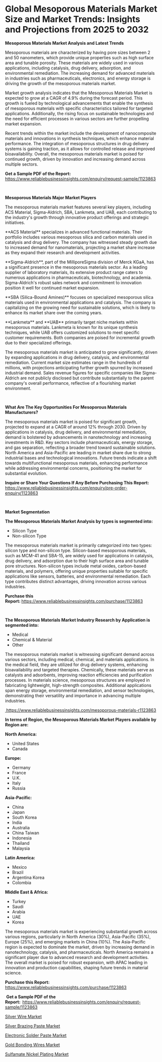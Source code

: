 <p><h1>Global Mesoporous Materials Market Size and Market Trends: Insights and Projections from 2025 to 2032</h1></p><p><strong>Mesoporous Materials Market Analysis and Latest Trends</strong></p>
<p><p>Mesoporous materials are characterized by having pore sizes between 2 and 50 nanometers, which provide unique properties such as high surface area and tunable porosity. These materials are widely used in various applications, including catalysis, drug delivery, adsorption, and environmental remediation. The increasing demand for advanced materials in industries such as pharmaceuticals, electronics, and energy storage is driving the growth of the mesoporous materials market.</p><p>Market growth analysis indicates that the Mesoporous Materials Market is expected to grow at a CAGR of 4.9% during the forecast period. This growth is fueled by technological advancements that enable the synthesis of mesoporous materials with specific characteristics tailored for targeted applications. Additionally, the rising focus on sustainable technologies and the need for efficient processes in various sectors are further propelling market expansion.</p><p>Recent trends within the market include the development of nanocomposite materials and innovations in synthesis techniques, which enhance material performance. The integration of mesoporous structures in drug delivery systems is gaining traction, as it allows for controlled release and improved bioavailability. Overall, the mesoporous materials market is poised for continued growth, driven by innovation and increasing demand across multiple sectors.</p></p>
<p><strong>Get a Sample PDF of the Report:&nbsp;</strong> <a href="https://www.reliablebusinessinsights.com/enquiry/request-sample/1123863?utm_campaign=100&utm_medium=2&utm_source=Github&utm_content=ia&utm_term=01042025&utm_id=mesoporous-materials">https://www.reliablebusinessinsights.com/enquiry/request-sample/1123863</a></p>
<p>&nbsp;</p>
<p><strong>Mesoporous Materials Major Market Players</strong></p>
<p><p>The mesoporous materials market features several key players, including ACS Material, Sigma-Aldrich, SBA, Lankmeta, and UAB, each contributing to the industry's growth through innovative product offerings and strategic initiatives.</p><p>**ACS Material** specializes in advanced functional materials. Their portfolio includes various mesoporous silica and carbon materials used in catalysis and drug delivery. The company has witnessed steady growth due to increased demand for nanomaterials, projecting a market share increase as they expand their research and development activities.</p><p>**Sigma-Aldrich**, part of the MilliporeSigma division of Merck KGaA, has a significant presence in the mesoporous materials sector. As a leading supplier of laboratory materials, its extensive product range caters to numerous applications in pharmaceuticals, biotechnology, and academia. Sigma-Aldrich's robust sales network and commitment to innovation position it well for continued market expansion.</p><p>**SBA (Silica-Bound Amines)** focuses on specialized mesoporous silica materials used in environmental applications and catalysis. The company is capitalizing on the growing need for sustainable solutions, which is likely to enhance its market share over the coming years.</p><p>**Lankmeta** and **UAB** primarily target niche markets within mesoporous materials. Lankmeta is known for its unique synthesis techniques, while UAB offers customized solutions to meet specific customer requirements. Both companies are poised for incremental growth due to their specialized offerings.</p><p>The mesoporous materials market is anticipated to grow significantly, driven by expanding applications in drug delivery, catalysis, and environmental remediation. Current market size estimates range in the hundreds of millions, with projections anticipating further growth spurred by increased industrial demand. Sales revenue figures for specific companies like Sigma-Aldrich are not publicly disclosed but contribute substantially to the parent company's overall performance, reflective of a flourishing market environment.</p></p>
<p>&nbsp;</p>
<p><strong>What Are The Key Opportunities For Mesoporous Materials Manufacturers?</strong></p>
<p><p>The mesoporous materials market is poised for significant growth, projected to expand at a CAGR of around 12% through 2030. Driven by applications in catalysis, drug delivery, and environmental remediation, demand is bolstered by advancements in nanotechnology and increasing investments in R&D. Key sectors include pharmaceuticals, energy storage, and gas separation, reflecting a broader trend toward sustainable solutions. North America and Asia-Pacific are leading in market share due to strong industrial bases and technological innovations. Future trends indicate a shift towards multifunctional mesoporous materials, enhancing performance while addressing environmental concerns, positioning the market for substantial evolution.</p></p>
<p><strong>Inquire or Share Your Questions If Any Before Purchasing This Report:</strong> <a href="https://www.reliablebusinessinsights.com/enquiry/pre-order-enquiry/1123863?utm_campaign=100&utm_medium=2&utm_source=Github&utm_content=ia&utm_term=01042025&utm_id=mesoporous-materials">https://www.reliablebusinessinsights.com/enquiry/pre-order-enquiry/1123863</a></p>
<p>&nbsp;</p>
<p><strong>Market Segmentation</strong></p>
<p><strong>The Mesoporous Materials Market Analysis by types is segmented into:</strong></p>
<p><ul><li>Silicon Type</li><li>Non-silicon Type</li></ul></p>
<p><p>The mesoporous materials market is primarily categorized into two types: silicon type and non-silicon type. Silicon-based mesoporous materials, such as MCM-41 and SBA-15, are widely used for applications in catalysis, drug delivery, and adsorption due to their high surface area and tunable pore structures. Non-silicon types include metal oxides, carbon-based materials, and polymers, offering unique properties suitable for specific applications like sensors, batteries, and environmental remediation. Each type contributes distinct advantages, driving innovation across various industries.</p></p>
<p><strong>Purchase this Report:&nbsp;</strong><a href="https://www.reliablebusinessinsights.com/purchase/1123863?utm_campaign=100&utm_medium=2&utm_source=Github&utm_content=ia&utm_term=01042025&utm_id=mesoporous-materials">https://www.reliablebusinessinsights.com/purchase/1123863</a></p>
<p>&nbsp;</p>
<p><strong>The Mesoporous Materials Market Industry Research by Application is segmented into:</strong></p>
<p><ul><li>Medical</li><li>Chemical & Material</li><li>Other</li></ul></p>
<p><p>The mesoporous materials market is witnessing significant demand across various sectors, including medical, chemical, and materials applications. In the medical field, they are utilized for drug delivery systems, enhancing bioavailability and targeted therapies. Chemically, these materials serve as catalysts and adsorbents, improving reaction efficiencies and purification processes. In materials science, mesoporous structures are employed in fabricating lightweight, high-strength composites. Additional applications span energy storage, environmental remediation, and sensor technologies, demonstrating their versatility and importance in advancing multiple industries.</p></p>
<p><a href="https://www.reliablebusinessinsights.com/mesoporous-materials-r1123863?utm_campaign=100&utm_medium=2&utm_source=Github&utm_content=ia&utm_term=01042025&utm_id=mesoporous-materials">&nbsp;https://www.reliablebusinessinsights.com/mesoporous-materials-r1123863</a></p>
<p><strong>In terms of Region, the Mesoporous Materials Market Players available by Region are:</strong></p>
<p>
    <p> <strong> North America: </strong>
        <ul>
            <li>United States</li>
            <li>Canada</li>
        </ul>
        </p> 
    <p> <strong> Europe: </strong>
        <ul>
            <li>Germany</li>
            <li>France</li>
            <li>U.K.</li>
            <li>Italy</li>
            <li>Russia</li>
        </ul>
        </p> 
    <p> <strong> Asia-Pacific: </strong>
        <ul>
            <li>China</li>
            <li>Japan</li>
            <li>South Korea</li>
            <li>India</li>
            <li>Australia</li>
            <li>China Taiwan</li>
            <li>Indonesia</li>
            <li>Thailand</li>
            <li>Malaysia</li>
        </ul>
        </p> 
    <p> <strong> Latin America: </strong>
        <ul>
            <li>Mexico</li>
            <li>Brazil</li>
            <li>Argentina Korea</li>
            <li>Colombia</li>
        </ul>
        </p> 
    <p> <strong> Middle East & Africa: </strong>
        <ul>
            <li>Turkey</li>
            <li>Saudi</li>
            <li>Arabia</li>
            <li>UAE</li>
            <li>Korea</li>
        </ul>
    </p>
    </p>
<p><p>The mesoporous materials market is experiencing substantial growth across various regions, particularly in North America (30%), Asia-Pacific (35%), Europe (25%), and emerging markets in China (10%). The Asia-Pacific region is expected to dominate the market, driven by increasing demand in nanotechnology, catalysis, and pharmaceuticals. North America remains a significant player due to advanced research and development activities. The overall market is poised for robust expansion, with APAC leading in innovation and production capabilities, shaping future trends in material science.</p></p>
<p><strong>Purchase this Report: </strong><a href="https://www.reliablebusinessinsights.com/purchase/1123863?utm_campaign=100&utm_medium=2&utm_source=Github&utm_content=ia&utm_term=01042025&utm_id=mesoporous-materials">https://www.reliablebusinessinsights.com/purchase/1123863</a></p>
<p>&nbsp;<strong>Get a Sample PDF of the Report:&nbsp;&nbsp;</strong><a href="https://www.reliablebusinessinsights.com/enquiry/request-sample/1123863?utm_campaign=100&utm_medium=2&utm_source=Github&utm_content=ia&utm_term=01042025&utm_id=mesoporous-materials">https://www.reliablebusinessinsights.com/enquiry/request-sample/1123863</a></p>
<p><strong></strong></p>
<p><p><a href="https://github.com/ilanarohalgh/Market-Research-Report-List-1/blob/main/silver-wire-market.md?utm_campaign=100&utm_medium=2&utm_source=Github&utm_content=ia&utm_term=01042025&utm_id=mesoporous-materials">Silver Wire Market</a></p><p><a href="https://github.com/tabormahay2f/Market-Research-Report-List-1/blob/main/silver-brazing-paste-market.md?utm_campaign=100&utm_medium=2&utm_source=Github&utm_content=ia&utm_term=01042025&utm_id=mesoporous-materials">Silver Brazing Paste Market</a></p><p><a href="https://github.com/zdybelzinn/Market-Research-Report-List-1/blob/main/electronic-solder-paste-market.md?utm_campaign=100&utm_medium=2&utm_source=Github&utm_content=ia&utm_term=01042025&utm_id=mesoporous-materials">Electronic Solder Paste Market</a></p><p><a href="https://github.com/frodanlert/Market-Research-Report-List-1/blob/main/gold-bonding-wires-market.md?utm_campaign=100&utm_medium=2&utm_source=Github&utm_content=ia&utm_term=01042025&utm_id=mesoporous-materials">Gold Bonding Wires Market</a></p><p><a href="https://github.com/naingbiner7i/Market-Research-Report-List-1/blob/main/sulfamate-nickel-plating-market.md?utm_campaign=100&utm_medium=2&utm_source=Github&utm_content=ia&utm_term=01042025&utm_id=mesoporous-materials">Sulfamate Nickel Plating Market</a></p></p>